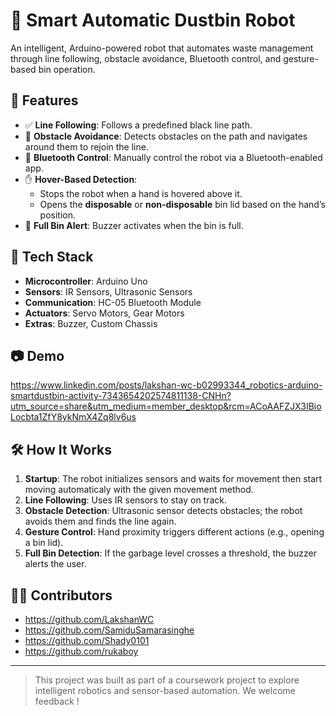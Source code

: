 # 🤖 Smart Automatic Dustbin Robot

An intelligent, Arduino-powered robot that automates waste management through line following, obstacle avoidance, Bluetooth control, and gesture-based bin operation.

## 🚀 Features

- ✅ **Line Following**: Follows a predefined black line path.
- 🚧 **Obstacle Avoidance**: Detects obstacles on the path and navigates around them to rejoin the line.
- 📱 **Bluetooth Control**: Manually control the robot via a Bluetooth-enabled app.
- ✋ **Hover-Based Detection**:
  - Stops the robot when a hand is hovered above it.
  - Opens the **disposable** or **non-disposable** bin lid based on the hand’s position.
- 🔔 **Full Bin Alert**: Buzzer activates when the bin is full.

## 🧠 Tech Stack

- **Microcontroller**: Arduino Uno
- **Sensors**: IR Sensors, Ultrasonic Sensors
- **Communication**: HC-05 Bluetooth Module
- **Actuators**: Servo Motors, Gear Motors
- **Extras**: Buzzer, Custom Chassis

## 📷 Demo
https://www.linkedin.com/posts/lakshan-wc-b02993344_robotics-arduino-smartdustbin-activity-7343654202574811138-CNHn?utm_source=share&utm_medium=member_desktop&rcm=ACoAAFZJX3IBioLocbta1ZfY8ykNmX4Zq8lv6us


## 🛠 How It Works

1. **Startup**: The robot initializes sensors and waits for movement then start moving automaticaly with the given movement method.
2. **Line Following**: Uses IR sensors to stay on track.
3. **Obstacle Detection**: Ultrasonic sensor detects obstacles; the robot avoids them and finds the line again.
4. **Gesture Control**: Hand proximity triggers different actions (e.g., opening a bin lid).
5. **Full Bin Detection**: If the garbage level crosses a threshold, the buzzer alerts the user.

## 👨‍💻 Contributors

- https://github.com/LakshanWC
- https://github.com/SamiduSamarasinghe
- https://github.com/Shady0101
- https://github.com/rukaboy

---
> This project was built as part of a coursework project to explore intelligent robotics and sensor-based automation. We welcome feedback !



